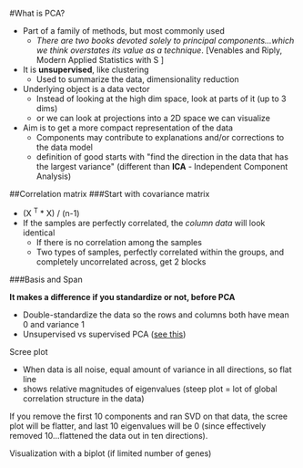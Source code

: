 #What is PCA?
- Part of a family of methods, but most commonly used
	- *There are two books devoted solely to principal components...which we think overstates its value as a technique*. \[Venables and Riply, Modern Applied Statistics with S \]
- It is **unsupervised**, like clustering
	- Used to summarize the data, dimensionality reduction
- Underlying object is a data vector
	- Instead of looking at the high dim space, look at parts of it (up to 3 dims)
	- or we can look at projections into a 2D space we can visualize
- Aim is to get a more compact representation of the data
	- Components may contribute to explanations and/or corrections to the data model
	- definition of good starts with "find the direction in the data that has the largest variance" (different than **ICA** - Independent Component Analysis)

##Correlation matrix
###Start with covariance matrix
- (X <sup>T</sup> * X) / (n-1)
- If the samples are perfectly correlated, the *column data* will look identical 
	- If there is no correlation among the samples 
	- Two types of samples, perfectly correlated within the groups, and completely uncorrelated across, get 2 blocks

###Basis and Span

**It makes a difference if you standardize or not, before PCA**
- Double-standardize the data so the rows and columns both have mean 0 and variance 1
- Unsupervised vs supervised PCA ([see this](http://www.ncbi.nlm.nih.gov/pmc/articles/PMC1851158))

Scree plot
- When data is all noise, equal amount of variance in all directions, so flat line
- shows relative magnitudes of eigenvalues (steep plot = lot of global correlation structure in the data)

If you remove the first 10 components and ran SVD on that data, the scree plot will be flatter, and last 10 eigenvalues will be 0 (since effectively removed 10...flattened the data out in ten directions). 

Visualization with a biplot (if limited number of genes)
